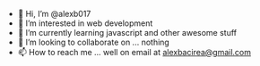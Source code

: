- 👋 Hi, I’m @alexb017
- 👀 I’m interested in web development
- 🌱 I’m currently learning javascript and other awesome stuff
- 💞️ I’m looking to collaborate on ... nothing
- 📫 How to reach me ... well on email at alexbacirea@gmail.com

<!---
alexb017/alexb017 is a ✨ special ✨ repository because its `README.md` (this file) appears on your GitHub profile.
You can click the Preview link to take a look at your changes.
--->

